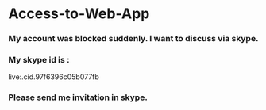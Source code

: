 # Access-to-Web-App

### My account was blocked suddenly. I want to discuss via skype. 

### My skype id is : 
live:.cid.97f6396c05b077fb

### Please send me invitation in skype.
